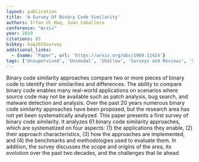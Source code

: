 ```yaml
---
layout: publication
title: 'A Survey Of Binary Code Similarity'
authors: Irfan Ul Haq, Juan Caballero
conference: "Arxiv"
year: 2019
citations: 85
bibkey: haq2019survey
additional_links:
  - {name: "Paper", url: 'https://arxiv.org/abs/1909.11424'}
tags: ['Unsupervised', 'Unimodal', 'Shallow', 'Surveys and Reviews', 'Survey Paper', 'Applications']
---
```

Binary code similarity approaches compare two or more pieces of binary code
to identify their similarities and differences. The ability to compare binary
code enables many real-world applications on scenarios where source code may
not be available such as patch analysis, bug search, and malware detection and
analysis. Over the past 20 years numerous binary code similarity approaches
have been proposed, but the research area has not yet been systematically
analyzed. This paper presents a first survey of binary code similarity. It
analyzes 61 binary code similarity approaches, which are systematized on four
aspects: (1) the applications they enable, (2) their approach characteristics,
(3) how the approaches are implemented, and (4) the benchmarks and
methodologies used to evaluate them. In addition, the survey discusses the
scope and origins of the area, its evolution over the past two decades, and the
challenges that lie ahead.
